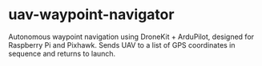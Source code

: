 # uav-waypoint-navigator
Autonomous waypoint navigation using DroneKit + ArduPilot, designed for Raspberry Pi and Pixhawk. Sends UAV to a list of GPS coordinates in sequence and returns to launch.
